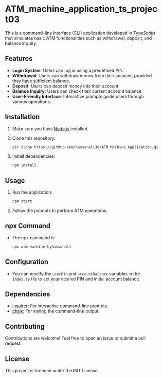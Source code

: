 # ATM_machine_application_ts_project03

This is a command-line interface (CLI) application developed in TypeScript that simulates basic ATM functionalities such as withdrawal, deposit, and balance inquiry.

## Features

- **Login System**: Users can log in using a predefined PIN.
- **Withdrawal**: Users can withdraw money from their account, provided they have sufficient balance.
- **Deposit**: Users can deposit money into their account.
- **Balance Inquiry**: Users can check their current account balance.
- **User-Friendly Interface**: Interactive prompts guide users through various operations.

## Installation

1. Make sure you have [Node.js](https://nodejs.org/) installed.
2. Clone this repository:

    ```bash
    git clone https://github.com/hassanali38/ATM_Machine_Application.git
    ```
3. Install dependencies:

    ```bash
    npm install
    ```

## Usage

1. Run the application:

    ```bash
    npm start
    ```

2. Follow the prompts to perform ATM operations.

## npx Command

- The npx command is:

    ```bash
    npx atm-machine-byhassanali
    ```
    
## Configuration

- You can modify the `userPin` and `accountBalance` variables in the `index.ts` file to set your desired PIN and initial account balance.

## Dependencies

- [inquirer](https://www.npmjs.com/package/inquirer): For interactive command-line prompts.
- [chalk](https://www.npmjs.com/package/chalk): For styling the command-line output.

## Contributing

Contributions are welcome! Feel free to open an issue or submit a pull request.

## License

This project is licensed under the MIT License.

